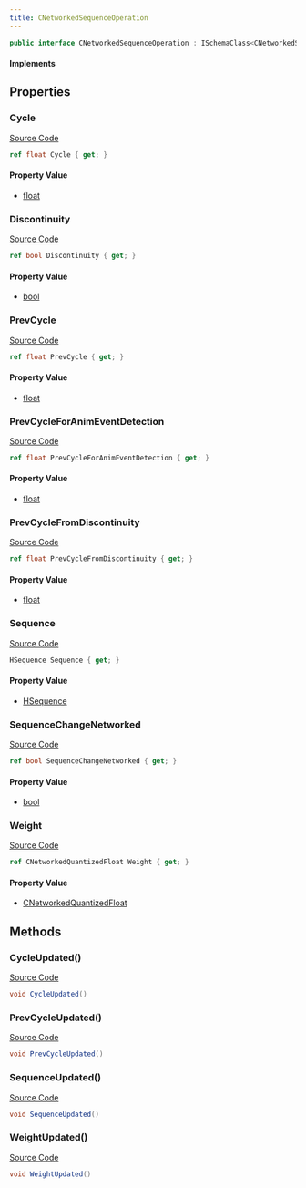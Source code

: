 ```yaml
---
title: CNetworkedSequenceOperation
---
```


```csharp
public interface CNetworkedSequenceOperation : ISchemaClass<CNetworkedSequenceOperation>, ISchemaField, ISchemaClass, INativeHandle
```

#### Implements

## Properties

### Cycle

[Source Code](https://github.com/swiftly-solution/swiftlys2/blob/main/managed/src/SwiftlyS2.Generated/Schemas/Interfaces/CNetworkedSequenceOperation.cs#L21)

```csharp
ref float Cycle { get; }
```

#### Property Value

- [float](https://learn.microsoft.com/dotnet/api/system.single)

### Discontinuity

[Source Code](https://github.com/swiftly-solution/swiftlys2/blob/main/managed/src/SwiftlyS2.Generated/Schemas/Interfaces/CNetworkedSequenceOperation.cs#L27)

```csharp
ref bool Discontinuity { get; }
```

#### Property Value

- [bool](https://learn.microsoft.com/dotnet/api/system.boolean)

### PrevCycle

[Source Code](https://github.com/swiftly-solution/swiftlys2/blob/main/managed/src/SwiftlyS2.Generated/Schemas/Interfaces/CNetworkedSequenceOperation.cs#L19)

```csharp
ref float PrevCycle { get; }
```

#### Property Value

- [float](https://learn.microsoft.com/dotnet/api/system.single)

### PrevCycleForAnimEventDetection

[Source Code](https://github.com/swiftly-solution/swiftlys2/blob/main/managed/src/SwiftlyS2.Generated/Schemas/Interfaces/CNetworkedSequenceOperation.cs#L31)

```csharp
ref float PrevCycleForAnimEventDetection { get; }
```

#### Property Value

- [float](https://learn.microsoft.com/dotnet/api/system.single)

### PrevCycleFromDiscontinuity

[Source Code](https://github.com/swiftly-solution/swiftlys2/blob/main/managed/src/SwiftlyS2.Generated/Schemas/Interfaces/CNetworkedSequenceOperation.cs#L29)

```csharp
ref float PrevCycleFromDiscontinuity { get; }
```

#### Property Value

- [float](https://learn.microsoft.com/dotnet/api/system.single)

### Sequence

[Source Code](https://github.com/swiftly-solution/swiftlys2/blob/main/managed/src/SwiftlyS2.Generated/Schemas/Interfaces/CNetworkedSequenceOperation.cs#L17)

```csharp
HSequence Sequence { get; }
```

#### Property Value

- [HSequence](/docs/api/shared/schemadefinitions/hsequence)

### SequenceChangeNetworked

[Source Code](https://github.com/swiftly-solution/swiftlys2/blob/main/managed/src/SwiftlyS2.Generated/Schemas/Interfaces/CNetworkedSequenceOperation.cs#L25)

```csharp
ref bool SequenceChangeNetworked { get; }
```

#### Property Value

- [bool](https://learn.microsoft.com/dotnet/api/system.boolean)

### Weight

[Source Code](https://github.com/swiftly-solution/swiftlys2/blob/main/managed/src/SwiftlyS2.Generated/Schemas/Interfaces/CNetworkedSequenceOperation.cs#L23)

```csharp
ref CNetworkedQuantizedFloat Weight { get; }
```

#### Property Value

- [CNetworkedQuantizedFloat](/docs/api/shared/natives/cnetworkedquantizedfloat)

## Methods

### CycleUpdated()

[Source Code](https://github.com/swiftly-solution/swiftlys2/blob/main/managed/src/SwiftlyS2.Generated/Schemas/Interfaces/CNetworkedSequenceOperation.cs#L35)

```csharp
void CycleUpdated()
```

### PrevCycleUpdated()

[Source Code](https://github.com/swiftly-solution/swiftlys2/blob/main/managed/src/SwiftlyS2.Generated/Schemas/Interfaces/CNetworkedSequenceOperation.cs#L34)

```csharp
void PrevCycleUpdated()
```

### SequenceUpdated()

[Source Code](https://github.com/swiftly-solution/swiftlys2/blob/main/managed/src/SwiftlyS2.Generated/Schemas/Interfaces/CNetworkedSequenceOperation.cs#L33)

```csharp
void SequenceUpdated()
```

### WeightUpdated()

[Source Code](https://github.com/swiftly-solution/swiftlys2/blob/main/managed/src/SwiftlyS2.Generated/Schemas/Interfaces/CNetworkedSequenceOperation.cs#L36)

```csharp
void WeightUpdated()
```

